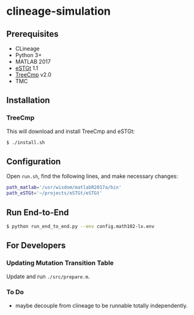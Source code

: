 # clineage-simulation

## Prerequisites

- CLineage
- Python 3+
- MATLAB 2017
- [eSTGt](https://github.com/hisplan/eSTGt) 1.1
- [TreeCmp](https://eti.pg.edu.pl/treecmp/index.html) v2.0
- TMC

## Installation

### TreeCmp

This will download and install TreeCmp and eSTGt:

```bash
$ ./install.sh
```

## Configuration

Open `run.sh`, find the following lines, and make necessary changes:

```bash
path_matlab='/usr/wisdom/matlabR2017a/bin'
path_eSTGt='~/projects/eSTGt/eSTGt'
```

## Run End-to-End

```bash
$ python run_end_to_end.py --env config.math102-lx.env
```

## For Developers

### Updating Mutation Transition Table

Update and run `./src/prepare.m`.

### To Do

- maybe decouple from clineage to be runnable totally independently.
